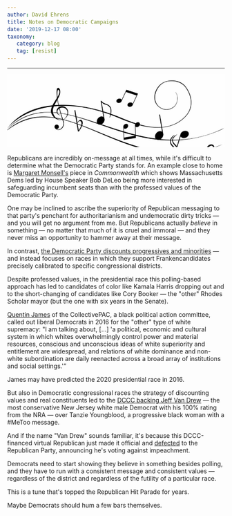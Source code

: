 ```yaml
---
author: David Ehrens
title: Notes on Democratic Campaigns
date: '2019-12-17 08:00'
taxonomy:
   category: blog
   tag: [resist]
---
```

---

![](tune.jpg)

Republicans are incredibly on-message at all times, while it's difficult to determine what the Democratic Party stands for. An example close to home is [Margaret Monsell's](https://commonwealthmagazine.org/opinion/speakers-pac-provides-incumbent-protection/) piece in *Commonwealth* which shows Massachusetts Dems led by House Speaker Bob DeLeo being more interested in safeguarding incumbent seats than with the professed values of the Democratic Party.

One may be inclined to ascribe the superiority of Republican messaging to that party's penchant for authoritarianism and undemocratic dirty tricks — and you will get no argument from me. But Republicans actually *believe* in something — no matter that much of it is cruel and immoral — and they never miss an opportunity to hammer away at their message.

In contrast, [the Democratic Party discounts progressives and minorities](https://rewire.news/article/2019/12/05/democratic-candidates-are-ignoring-the-most-important-voting-blocs/) — and instead focuses on races in which they support Frankencandidates precisely calibrated to specific congressional districts.

Despite professed values, in the presidential race this polling-based approach has led to candidates of color like Kamala Harris dropping out and to the short-changing of candidates like Cory Booker — the "other" Rhodes Scholar mayor (but the one with six years in the Senate).

[Quentin James](https://medium.com/@quentinjames/the-left-has-a-white-supremacy-problem-too-2071ebd1022) of the CollectivePAC, a black political action committee, called out liberal Democrats in 2016 for the "other" type of white supremacy: "I am talking about, [...] 'a political, economic and cultural system in which whites overwhelmingly control power and material resources, conscious and  unconscious ideas of white superiority and entitlement are widespread, and relations of white dominance and non-white subordination are daily reenacted across a broad array of institutions and social settings.'” 

James may have predicted the 2020 presidential race in 2016.

But also in Democratic congressional races the strategy of discounting values and real constituents led to the [DCCC backing Jeff Van Drew](https://www.newsweek.com/why-dccc-backing-former-nra-supporter-over-first-time-black-woman-candidate-840691) —  the most conservative New Jersey white male Democrat with his 100% rating from the NRA — over Tanzie Youngblood, a progressive black woman with a #MeToo message.

And if the name "Van Drew" sounds familiar, it's because this DCCC-financed virtual Republican just made it official and [defected](https://www.washingtonpost.com/powerpost/trump-urges-rep-van-drew-anti-impeachment-democrat-to-switch-parties/2019/12/14/b201bb4a-1ea0-11ea-8d58-5ac3600967a1_story.html) to the Republican Party, announcing he's voting against impeachment.

Democrats need to start showing they believe in something besides polling, and they have to run with a consistent message and consistent values — regardless of the district and regardless of the futility of a particular race.

This is a tune that's topped the Republican Hit Parade for years.

Maybe Democrats should hum a few bars themselves.

